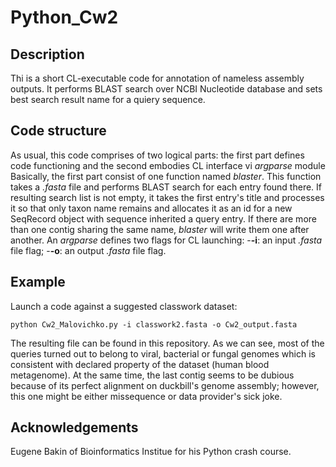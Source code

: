 # Python_Cw2
## Description
Thi is a short CL-executable code for annotation of nameless assembly outputs. It performs BLAST search over NCBI Nucleotide database and sets best search result name for a quiery sequence.

## Code structure
As usual, this code comprises of two logical parts: the first part defines code functioning and the second embodies CL interface vi *argparse* module
Basically, the first part consist of one function named *blaster*. This function takes a *.fasta* file and performs BLAST search for each entry found there. If resulting search list is not empty, it takes the first entry's title and processes it so that only taxon name remains and allocates it as an id for a new SeqRecord object with sequence inherited a query entry. If there are more than one contig sharing the same name, *blaster* will write them one after another.
An *argparse* defines two flags for CL launching:
-**-i**: an input *.fasta* file flag;
-**-o**: an output *.fasta* file flag.

## Example
Launch a code against a suggested classwork dataset:
```
python Cw2_Malovichko.py -i classwork2.fasta -o Cw2_output.fasta
```
The resulting file can be found in this repository. As we can see, most of the queries turned out to belong to viral, bacterial or fungal genomes which is consistent with declared property of the dataset (human blood metagenome). At the same time, the last contig seems to be dubious because of its perfect alignment on duckbill's genome assembly; however, this one might be either missequence or data provider's sick joke.

## Acknowledgements
Eugene Bakin of Bioinformatics Institue for his Python crash course.
